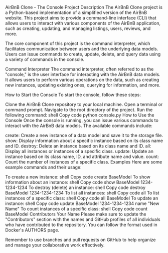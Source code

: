 AirBnB Clone - The Console
Project Description
The AirBnB Clone project is a Python-based implementation of a simplified version of the AirBnB website. This project aims to provide a command-line interface (CLI) that allows users to interact with various components of the AirBnB application, such as creating, updating, and managing listings, users, reviews, and more.

The core component of this project is the command interpreter, which facilitates communication between users and the underlying data models. Users can issue commands to create, update, delete, and query data using a variety of commands in the console.

Command Interpreter
The command interpreter, often referred to as the "console," is the user interface for interacting with the AirBnB data models. It allows users to perform various operations on the data, such as creating new instances, updating existing ones, querying for information, and more.

How to Start the Console
To start the console, follow these steps:

Clone the AirBnB Clone repository to your local machine.
Open a terminal or command prompt.
Navigate to the root directory of the project.
Run the following command:
shell
Copy code
python console.py
How to Use the Console
Once the console is running, you can issue various commands to interact with the AirBnB data models. The available commands include:

create: Create a new instance of a data model and save it to the storage file.
show: Display information about a specific instance based on its class name and ID.
destroy: Delete an instance based on its class name and ID.
all: Display all instances or instances of a specific class.
update: Update an instance based on its class name, ID, and attribute name and value.
count: Count the number of instances of a specific class.
Examples
Here are some example commands and their usage:

To create a new instance:
shell
Copy code
create BaseModel
To show information about an instance:
shell
Copy code
show BaseModel 1234-1234-1234
To destroy (delete) an instance:
shell
Copy code
destroy BaseModel 1234-1234-1234
To list all instances:
shell
Copy code
all
To list instances of a specific class:
shell
Copy code
all BaseModel
To update an instance:
shell
Copy code
update BaseModel 1234-1234-1234 name "New Name"
To count instances of a specific class:
shell
Copy code
count BaseModel
Contributors
Your Name
Please make sure to update the "Contributors" section with the names and GitHub profiles of all individuals who have contributed to the repository. You can follow the format used in Docker's AUTHORS page.

Remember to use branches and pull requests on GitHub to help organize and manage your collaborative work effectively.
